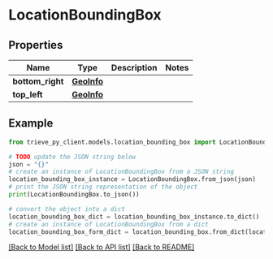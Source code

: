 # LocationBoundingBox


## Properties

Name | Type | Description | Notes
------------ | ------------- | ------------- | -------------
**bottom_right** | [**GeoInfo**](GeoInfo.md) |  | 
**top_left** | [**GeoInfo**](GeoInfo.md) |  | 

## Example

```python
from trieve_py_client.models.location_bounding_box import LocationBoundingBox

# TODO update the JSON string below
json = "{}"
# create an instance of LocationBoundingBox from a JSON string
location_bounding_box_instance = LocationBoundingBox.from_json(json)
# print the JSON string representation of the object
print(LocationBoundingBox.to_json())

# convert the object into a dict
location_bounding_box_dict = location_bounding_box_instance.to_dict()
# create an instance of LocationBoundingBox from a dict
location_bounding_box_form_dict = location_bounding_box.from_dict(location_bounding_box_dict)
```
[[Back to Model list]](../README.md#documentation-for-models) [[Back to API list]](../README.md#documentation-for-api-endpoints) [[Back to README]](../README.md)



